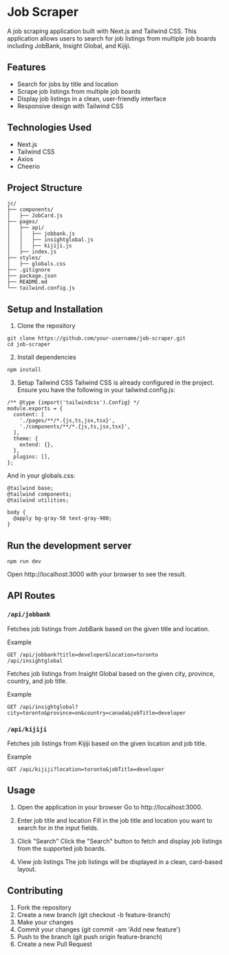 # Job Scraper

A job scraping application built with Next.js and Tailwind CSS. This application allows users to search for job listings from multiple job boards including JobBank, Insight Global, and Kijiji.

## Features

- Search for jobs by title and location
- Scrape job listings from multiple job boards
- Display job listings in a clean, user-friendly interface
- Responsive design with Tailwind CSS

## Technologies Used

- Next.js
- Tailwind CSS
- Axios
- Cheerio

## Project Structure

```plaintext
jc/
├── components/
│   ├── JobCard.js
├── pages/
│   ├── api/
│   │   ├── jobbank.js
│   │   ├── insightglobal.js
│   │   ├── kijiji.js
│   ├── index.js
├── styles/
│   ├── globals.css
├── .gitignore
├── package.json
├── README.md
└── tailwind.config.js
```

## Setup and Installation
1. Clone the repository

```
git clone https://github.com/your-username/job-scraper.git
cd job-scraper
```

2. Install dependencies

```
npm install
``` 
3. Setup Tailwind CSS
Tailwind CSS is already configured in the project. Ensure you have the following in your tailwind.config.js:

```
/** @type {import('tailwindcss').Config} */
module.exports = {
  content: [
    './pages/**/*.{js,ts,jsx,tsx}',
    './components/**/*.{js,ts,jsx,tsx}',
  ],
  theme: {
    extend: {},
  },
  plugins: [],
};
```

And in your globals.css:

```
@tailwind base;
@tailwind components;
@tailwind utilities;

body {
  @apply bg-gray-50 text-gray-900;
}
```
## Run the development server
```
npm run dev
```

Open http://localhost:3000 with your browser to see the result.

## API Routes
### `/api/jobbank`
Fetches job listings from JobBank based on the given title and location.

Example
```
GET /api/jobbank?title=developer&location=toronto
/api/insightglobal
```
Fetches job listings from Insight Global based on the given city, province, country, and job title.

Example
```
GET /api/insightglobal?city=toronto&province=on&country=canada&jobTitle=developer
```

### `/api/kijiji`
Fetches job listings from Kijiji based on the given location and job title.

Example
```
GET /api/kijiji?location=toronto&jobTitle=developer
```
## Usage
1. Open the application in your browser
Go to http://localhost:3000.

2. Enter job title and location
Fill in the job title and location you want to search for in the input fields.

3. Click "Search"
Click the "Search" button to fetch and display job listings from the supported job boards.

4. View job listings
The job listings will be displayed in a clean, card-based layout.

## Contributing
1. Fork the repository
2. Create a new branch (git checkout -b feature-branch)
3. Make your changes
4. Commit your changes (git commit -am 'Add new feature')
5. Push to the branch (git push origin feature-branch)
6. Create a new Pull Request
